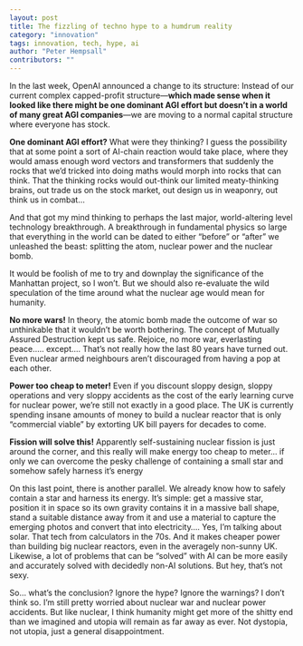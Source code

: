 ```yaml
---
layout: post
title: The fizzling of techno hype to a humdrum reality
category: "innovation"
tags: innovation, tech, hype, ai
author: "Peter Hempsall"
contributors: ""
---
```


In the last week, OpenAI announced a change to its structure:
Instead of our current complex capped-profit structure—**which made sense when it looked like there might be one dominant AGI effort but doesn’t in a world of many great AGI companies**—we are moving to a normal capital structure where everyone has stock.

**One dominant AGI effort?** What were they thinking? I guess the possibility that at some point a sort of AI-chain reaction would take place, where they would amass enough word vectors and transformers that suddenly the rocks that we’d tricked into doing maths would morph into rocks that can think. That the thinking rocks would out-think our limited meaty-thinking brains, out trade us on the stock market, out design us in weaponry, out think us in combat… 

And that got my mind thinking to perhaps the last major, world-altering level technology breakthrough. A breakthrough in fundamental physics so large that everything in the world can be dated to either “before” or  “after” we unleashed the beast: splitting the atom, nuclear power and the nuclear bomb.

It would be foolish of me to try and downplay the significance of the Manhattan project, so I won’t. But we should also re-evaluate the wild speculation of the time around what the nuclear age would mean for humanity.

**No more wars!** In theory, the atomic bomb made the outcome of war so unthinkable that it wouldn’t be worth bothering. The concept of Mutually Assured Destruction kept us safe. Rejoice, no more war, everlasting peace….. except…. That’s not really how the last 80 years have turned out. Even nuclear armed neighbours aren’t discouraged from having a pop at each other.

**Power too cheap to meter!** Even if you discount sloppy design, sloppy operations and very sloppy accidents as the cost of the early learning curve for nuclear power, we’re still not exactly in a good place. The UK is currently spending insane amounts of money to build a nuclear reactor that is only “commercial viable” by extorting UK bill payers for decades to come.

**Fission will solve this!** Apparently self-sustaining nuclear fission is just around the corner, and this really will make energy too cheap to meter… if only we can overcome the pesky challenge of containing a small star and somehow safely harness it’s energy

On this last point, there is another parallel. We already know how to safely contain a star and harness its energy. It’s simple: get a massive star, position it in space so its own gravity contains it in a massive ball shape, stand a suitable distance away from it and use a material to capture the emerging photos and convert that into electricity…. Yes, I’m talking about solar. That tech from calculators in the 70s. And it makes cheaper power than building big nuclear reactors, even in the averagely non-sunny UK. Likewise, a lot of problems that can be “solved” with AI can be more easily and accurately solved with decidedly non-AI solutions. But hey, that’s not sexy.

So… what’s the conclusion? Ignore the hype? Ignore the warnings? I don’t think so. I’m still pretty worried about nuclear war and nuclear power accidents. But like nuclear, I think humanity might get more of the shitty end than we imagined and utopia will remain as far away as ever. Not dystopia, not utopia, just a general disappointment. 
